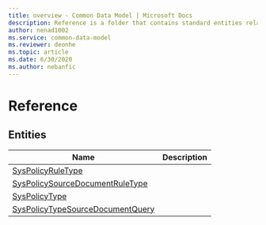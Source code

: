```yaml
---
title: overview - Common Data Model | Microsoft Docs
description: Reference is a folder that contains standard entities related to the Common Data Model.
author: nenad1002
ms.service: common-data-model
ms.reviewer: deonhe
ms.topic: article
ms.date: 6/30/2020
ms.author: nebanfic
---
```


# Reference


## Entities

|Name|Description|
|---|---|
|[SysPolicyRuleType](SysPolicyRuleType.md)||
|[SysPolicySourceDocumentRuleType](SysPolicySourceDocumentRuleType.md)||
|[SysPolicyType](SysPolicyType.md)||
|[SysPolicyTypeSourceDocumentQuery](SysPolicyTypeSourceDocumentQuery.md)||
